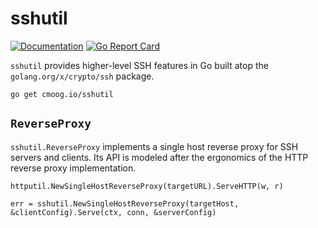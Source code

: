 # sshutil

[![Documentation](https://godoc.org/github.com/cmoog/sshutil?status.svg)](https://pkg.go.dev/github.com/cmoog/sshutil)
[![Go Report Card](https://goreportcard.com/badge/github.com/cmoog/sshutil)](https://goreportcard.com/report/github.com/cmoog/sshutil)

`sshutil` provides higher-level SSH features in Go built
atop the `golang.org/x/crypto/ssh` package.

```text
go get cmoog.io/sshutil
```

## `ReverseProxy`

`sshutil.ReverseProxy` implements a single host reverse proxy
for SSH servers and clients. Its API is modeled after the ergonomics
of the HTTP reverse proxy implementation.

```golang
httputil.NewSingleHostReverseProxy(targetURL).ServeHTTP(w, r)

err = sshutil.NewSingleHostReverseProxy(targetHost, &clientConfig).Serve(ctx, conn, &serverConfig)
```
